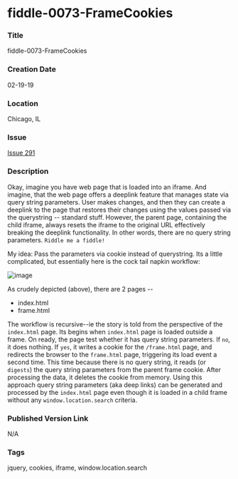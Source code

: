 fiddle-0073-FrameCookies
======

### Title

fiddle-0073-FrameCookies


### Creation Date

02-19-19


### Location

Chicago, IL


### Issue

[Issue 291](https://github.com/bradyhouse/house/issues/291)

### Description

Okay, imagine you have web page that is loaded into an iframe. And imagine, that the web page offers a deeplink feature that manages state via query string parameters. User makes changes, and then they can create a deeplink to the page that restores their changes using the values passed via the querystring -- standard stuff. However, the parent page, containing the child iframe, always resets the iframe to the original URL effectively breaking the deeplink functionality. In other words, there are no query string parameters. `Riddle me a fiddle!`

My idea:  Pass the parameters via cookie instead of querystring.  Its a little complicated, but essentially here is the cock tail napkin workflow: 

![image](https://user-images.githubusercontent.com/2453457/53063756-e4c8b200-348a-11e9-9524-f88e0d4bb41c.png)


As crudely depicted (above), there are 2 pages --

* index.html
* frame.html

The workflow is recursive--ie the story is told from the perspective of the `index.html` page. Its begins when `index.html` page is loaded outside a frame.  On ready, the page test whether it has
query string parameters. If `no`, it does nothing.  If `yes`, it writes a cookie for the `/frame.html` page, and
redirects the browser to the `frame.html` page, triggering its load event a second time.  This time because there is no query string, it reads (or `digests`) the query string parameters 
from the parent frame cookie. After processing the data, it deletes the cookie from memory.  Using this approach
query string parameters (aka deep links) can be generated and processed by the `index.html` page even though it is loaded in
a child frame without any `window.location.search` criteria.


### Published Version Link

N/A 


### Tags

jquery, cookies, iframe, window.location.search
